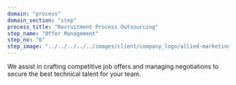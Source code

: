 ```yaml
---
domain: "process"
domain_section: "step"
process_title: "Recruitment Process Outsourcing"
step_name: "Offer Management"
step_no: "6"
step_image: "../../../../../images/client/company_logo/allied-marketing.png"
---
```


We assist in crafting competitive job offers and managing negotiations to secure the best technical talent for your team.
